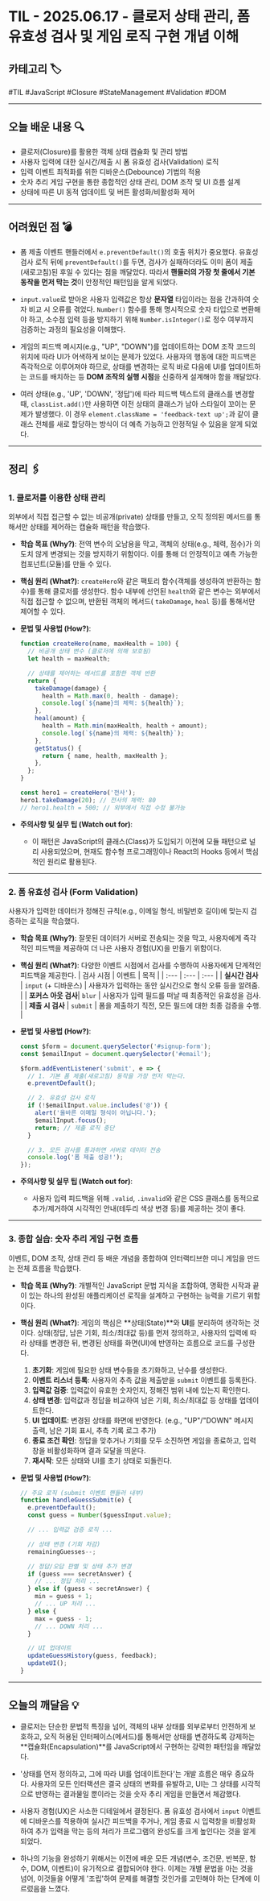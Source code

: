 # TIL - 2025.06.17 - 클로저 상태 관리, 폼 유효성 검사 및 게임 로직 구현 개념 이해

## 카테고리 🏷️

#TIL #JavaScript #Closure #StateManagement #Validation #DOM

---

## 오늘 배운 내용 🔍

- 클로저(Closure)를 활용한 객체 상태 캡슐화 및 관리 방법
- 사용자 입력에 대한 실시간/제출 시 폼 유효성 검사(Validation) 로직
- 입력 이벤트 최적화를 위한 디바운스(Debounce) 기법의 적용
- 숫자 추리 게임 구현을 통한 종합적인 상태 관리, DOM 조작 및 UI 흐름 설계
- 상태에 따른 UI 동적 업데이트 및 버튼 활성화/비활성화 제어

---

## 어려웠던 점 💣

* 폼 제출 이벤트 핸들러에서 `e.preventDefault()`의 호출 위치가 중요했다. 유효성 검사 로직 뒤에 `preventDefault()`를 두면, 검사가 실패하더라도 이미 폼이 제출(새로고침)된 후일 수
  있다는 점을 깨달았다. 따라서 **핸들러의 가장 첫 줄에서 기본 동작을 먼저 막는 것**이 안정적인 패턴임을 알게 되었다.

* `input.value`로 받아온 사용자 입력값은 항상 **문자열** 타입이라는 점을 간과하여 숫자 비교 시 오류를 겪었다. `Number()` 함수를 통해 명시적으로 숫자 타입으로 변환해야 하고, 소수점 입력
  등을 방지하기 위해 `Number.isInteger()`로 정수 여부까지 검증하는 과정의 필요성을 이해했다.

* 게임의 피드백 메시지(e.g., "UP", "DOWN")를 업데이트하는 DOM 조작 코드의 위치에 따라 UI가 어색하게 보이는 문제가 있었다. 사용자의 행동에 대한 피드백은 즉각적으로 이루어져야 하므로, 상태를
  변경하는 로직 바로 다음에 UI를 업데이트하는 코드를 배치하는 등 **DOM 조작의 실행 시점**을 신중하게 설계해야 함을 깨달았다.

* 여러 상태(e.g., 'UP', 'DOWN', '정답')에 따라 피드백 텍스트의 클래스를 변경할 때, `classList.add()`만 사용하면 이전 상태의 클래스가 남아 스타일이 꼬이는 문제가 발생했다. 이
  경우 `element.className = 'feedback-text up';`과 같이 클래스 전체를 새로 할당하는 방식이 더 예측 가능하고 안정적일 수 있음을 알게 되었다.

---

## 정리 🖇️

### 1. 클로저를 이용한 상태 관리

외부에서 직접 접근할 수 없는 비공개(private) 상태를 만들고, 오직 정의된 메서드를 통해서만 상태를 제어하는 캡슐화 패턴을 학습했다.

* **학습 목표 (Why?)**:
  전역 변수의 오남용을 막고, 객체의 상태(e.g., 체력, 점수)가 의도치 않게 변경되는 것을 방지하기 위함이다. 이를 통해 더 안정적이고 예측 가능한 컴포넌트(모듈)를 만들 수 있다.

* **핵심 원리 (What?)**:
  `createHero`와 같은 팩토리 함수(객체를 생성하여 반환하는 함수)를 통해 클로저를 생성한다. 함수 내부에 선언된 `health`와 같은 변수는 외부에서 직접 접근할 수 없으며, 반환된 객체의 메서드(
  `takeDamage`, `heal` 등)를 통해서만 제어할 수 있다.

* **문법 및 사용법 (How?)**:
  ```javascript
  function createHero(name, maxHealth = 100) {
    // 비공개 상태 변수 (클로저에 의해 보호됨)
    let health = maxHealth;

    // 상태를 제어하는 메서드를 포함한 객체 반환
    return {
      takeDamage(damage) {
        health = Math.max(0, health - damage);
        console.log(`${name}의 체력: ${health}`);
      },
      heal(amount) {
        health = Math.min(maxHealth, health + amount);
        console.log(`${name}의 체력: ${health}`);
      },
      getStatus() {
        return { name, health, maxHealth };
      },
    };
  }

  const hero1 = createHero('전사');
  hero1.takeDamage(20); // 전사의 체력: 80
  // hero1.health = 500; // 외부에서 직접 수정 불가능
  ```

* **주의사항 및 실무 팁 (Watch out for)**:
    * 이 패턴은 JavaScript의 클래스(Class)가 도입되기 이전에 모듈 패턴으로 널리 사용되었으며, 현재도 함수형 프로그래밍이나 React의 Hooks 등에서 핵심적인 원리로 활용된다.

---

### 2. 폼 유효성 검사 (Form Validation)

사용자가 입력한 데이터가 정해진 규칙(e.g., 이메일 형식, 비밀번호 길이)에 맞는지 검증하는 로직을 학습했다.

* **학습 목표 (Why?)**:
  잘못된 데이터가 서버로 전송되는 것을 막고, 사용자에게 즉각적인 피드백을 제공하여 더 나은 사용자 경험(UX)을 만들기 위함이다.

* **핵심 원리 (What?)**:
  다양한 이벤트 시점에서 검사를 수행하여 사용자에게 단계적인 피드백을 제공한다.
  | 검사 시점 | 이벤트 | 목적 |
  | :--- | :--- | :--- |
  | **실시간 검사** | `input` (+ 디바운스) | 사용자가 입력하는 동안 실시간으로 형식 오류 등을 알려줌. |
  | **포커스 아웃 검사**| `blur` | 사용자가 입력 필드를 떠날 때 최종적인 유효성을 검사. |
  | **제출 시 검사** | `submit` | 폼을 제출하기 직전, 모든 필드에 대한 최종 검증을 수행. |

* **문법 및 사용법 (How?)**:
  ```javascript
  const $form = document.querySelector('#signup-form');
  const $emailInput = document.querySelector('#email');

  $form.addEventListener('submit', e => {
    // 1. 기본 폼 제출(새로고침) 동작을 가장 먼저 막는다.
    e.preventDefault();

    // 2. 유효성 검사 로직
    if (!$emailInput.value.includes('@')) {
      alert('올바른 이메일 형식이 아닙니다.');
      $emailInput.focus();
      return; // 제출 로직 중단
    }

    // 3. 모든 검사를 통과하면 서버로 데이터 전송
    console.log('폼 제출 성공!');
  });
  ```

* **주의사항 및 실무 팁 (Watch out for)**:
    * 사용자 입력 피드백을 위해 `.valid`, `.invalid`와 같은 CSS 클래스를 동적으로 추가/제거하여 시각적인 안내(테두리 색상 변경 등)를 제공하는 것이 좋다.

---

### 3. 종합 실습: 숫자 추리 게임 구현 흐름

이벤트, DOM 조작, 상태 관리 등 배운 개념을 종합하여 인터랙티브한 미니 게임을 만드는 전체 흐름을 학습했다.

* **학습 목표 (Why?)**:
  개별적인 JavaScript 문법 지식을 조합하여, 명확한 시작과 끝이 있는 하나의 완성된 애플리케이션 로직을 설계하고 구현하는 능력을 기르기 위함이다.

* **핵심 원리 (What?)**:
  게임의 핵심은 **상태(State)**와 **UI**를 분리하여 생각하는 것이다. 상태(정답, 남은 기회, 최소/최대값 등)를 먼저 정의하고, 사용자의 입력에 따라 상태를 변경한 뒤, 변경된 상태를 화면(UI)에
  반영하는 흐름으로 코드를 구성한다.
    1. **초기화**: 게임에 필요한 상태 변수들을 초기화하고, 난수를 생성한다.
    2. **이벤트 리스너 등록**: 사용자의 추측 값을 제출받을 `submit` 이벤트를 등록한다.
    3. **입력값 검증**: 입력값이 유효한 숫자인지, 정해진 범위 내에 있는지 확인한다.
    4. **상태 변경**: 입력값과 정답을 비교하여 남은 기회, 최소/최대값 등 상태를 업데이트한다.
    5. **UI 업데이트**: 변경된 상태를 화면에 반영한다. (e.g., "UP"/"DOWN" 메시지 출력, 남은 기회 표시, 추측 기록 로그 추가)
    6. **종료 조건 확인**: 정답을 맞추거나 기회를 모두 소진하면 게임을 종료하고, 입력창을 비활성화하며 결과 모달을 띄운다.
    7. **재시작**: 모든 상태와 UI를 초기 상태로 되돌린다.

* **문법 및 사용법 (How?)**:
  ```javascript
  // 주요 로직 (submit 이벤트 핸들러 내부)
  function handleGuessSubmit(e) {
    e.preventDefault();
    const guess = Number($guessInput.value);

    // ... 입력값 검증 로직 ...

    // 상태 변경 (기회 차감)
    remainingGuesses--;

    // 정답/오답 판별 및 상태 추가 변경
    if (guess === secretAnswer) {
      // ... 정답 처리 ...
    } else if (guess < secretAnswer) {
      min = guess + 1;
      // ... UP 처리 ...
    } else {
      max = guess - 1;
      // ... DOWN 처리 ...
    }

    // UI 업데이트
    updateGuessHistory(guess, feedback);
    updateUI();
  }
  ```

---

## 오늘의 깨달음 💡

* 클로저는 단순한 문법적 특징을 넘어, 객체의 내부 상태를 외부로부터 안전하게 보호하고, 오직 허용된 인터페이스(메서드)를 통해서만 상태를 변경하도록 강제하는 **캡슐화(Encapsulation)**를
  JavaScript에서 구현하는 강력한 패턴임을 깨달았다.

* '상태를 먼저 정의하고, 그에 따라 UI를 업데이트한다'는 개발 흐름은 매우 중요하다. 사용자의 모든 인터랙션은 결국 상태의 변화를 유발하고, UI는 그 상태를 시각적으로 반영하는 결과물일 뿐이라는 것을 숫자
  추리 게임을 만들면서 체감했다.

* 사용자 경험(UX)은 사소한 디테일에서 결정된다. 폼 유효성 검사에서 `input` 이벤트에 디바운스를 적용하여 실시간 피드백을 주거나, 게임 종료 시 입력창을 비활성화하여 추가 입력을 막는 등의 처리가
  프로그램의 완성도를 크게 높인다는 것을 알게 되었다.

* 하나의 기능을 완성하기 위해서는 이전에 배운 모든 개념(변수, 조건문, 반복문, 함수, DOM, 이벤트)이 유기적으로 결합되어야 한다. 이제는 개별 문법을 아는 것을 넘어, 이것들을 어떻게 '조립'하여 문제를
  해결할 것인가를 고민해야 하는 단계에 이르렀음을 느꼈다.